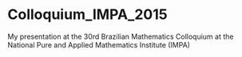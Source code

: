# Colloquium_IMPA_2015
My presentation at the 30rd Brazilian Mathematics Colloquium at the National Pure and Applied Mathematics Institute (IMPA)
